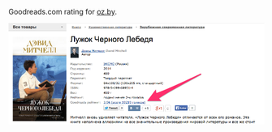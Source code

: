Goodreads.com rating for [oz.by](http://oz.by).

![](https://raw.githubusercontent.com/nashby/goodoz/master/screen.png)
